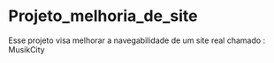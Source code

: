 # Projeto_melhoria_de_site
Esse projeto visa melhorar a navegabilidade de um site real chamado : MusikCity
